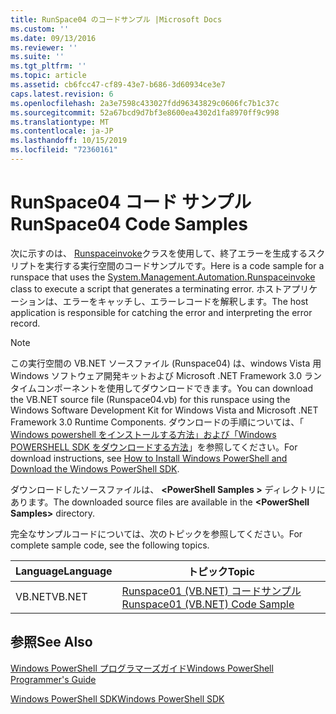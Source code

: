 ```yaml
---
title: RunSpace04 のコードサンプル |Microsoft Docs
ms.custom: ''
ms.date: 09/13/2016
ms.reviewer: ''
ms.suite: ''
ms.tgt_pltfrm: ''
ms.topic: article
ms.assetid: cb6fcc47-cf89-43e7-b686-3d60934ce3e7
caps.latest.revision: 6
ms.openlocfilehash: 2a3e7598c433027fdd96343829c0606fc7b1c37c
ms.sourcegitcommit: 52a67bcd9d7bf3e8600ea4302d1fa8970ff9c998
ms.translationtype: MT
ms.contentlocale: ja-JP
ms.lasthandoff: 10/15/2019
ms.locfileid: "72360161"
---
```

# <a name="runspace04-code-samples"></a><span data-ttu-id="541a1-102">RunSpace04 コード サンプル</span><span class="sxs-lookup"><span data-stu-id="541a1-102">RunSpace04 Code Samples</span></span>

<span data-ttu-id="541a1-103">次に示すのは、 [Runspaceinvoke](/dotnet/api/System.Management.Automation.RunspaceInvoke)クラスを使用して、終了エラーを生成するスクリプトを実行する実行空間のコードサンプルです。</span><span class="sxs-lookup"><span data-stu-id="541a1-103">Here is a code sample for a runspace that uses the [System.Management.Automation.Runspaceinvoke](/dotnet/api/System.Management.Automation.RunspaceInvoke) class to execute a script that generates a terminating error.</span></span> <span data-ttu-id="541a1-104">ホストアプリケーションは、エラーをキャッチし、エラーレコードを解釈します。</span><span class="sxs-lookup"><span data-stu-id="541a1-104">The host application is responsible for catching the error and interpreting the error record.</span></span>

> [!NOTE]
> <span data-ttu-id="541a1-105">この実行空間の VB.NET ソースファイル (Runspace04) は、windows Vista 用 Windows ソフトウェア開発キットおよび Microsoft .NET Framework 3.0 ランタイムコンポーネントを使用してダウンロードできます。</span><span class="sxs-lookup"><span data-stu-id="541a1-105">You can download the VB.NET source file (Runspace04.vb) for this runspace using the Windows Software Development Kit for Windows Vista and Microsoft .NET Framework 3.0 Runtime Components.</span></span> <span data-ttu-id="541a1-106">ダウンロードの手順については、「 [Windows powershell をインストールする方法」および「Windows POWERSHELL SDK をダウンロードする方法](/powershell/developer/installing-the-windows-powershell-sdk)」を参照してください。</span><span class="sxs-lookup"><span data-stu-id="541a1-106">For download instructions, see [How to Install Windows PowerShell and Download the Windows PowerShell SDK](/powershell/developer/installing-the-windows-powershell-sdk).</span></span>
>
> <span data-ttu-id="541a1-107">ダウンロードしたソースファイルは、 **\<PowerShell Samples >** ディレクトリにあります。</span><span class="sxs-lookup"><span data-stu-id="541a1-107">The downloaded source files are available in the **\<PowerShell Samples>** directory.</span></span>

<span data-ttu-id="541a1-108">完全なサンプルコードについては、次のトピックを参照してください。</span><span class="sxs-lookup"><span data-stu-id="541a1-108">For complete sample code, see the following topics.</span></span>

|<span data-ttu-id="541a1-109">Language</span><span class="sxs-lookup"><span data-stu-id="541a1-109">Language</span></span>|<span data-ttu-id="541a1-110">トピック</span><span class="sxs-lookup"><span data-stu-id="541a1-110">Topic</span></span>|
|--------------|-----------|
|<span data-ttu-id="541a1-111">VB.NET</span><span class="sxs-lookup"><span data-stu-id="541a1-111">VB.NET</span></span>|[<span data-ttu-id="541a1-112">Runspace01 (VB.NET) コードサンプル</span><span class="sxs-lookup"><span data-stu-id="541a1-112">Runspace01 (VB.NET) Code Sample</span></span>](./runspace01-vb-net-code-sample.md)|

## <a name="see-also"></a><span data-ttu-id="541a1-113">参照</span><span class="sxs-lookup"><span data-stu-id="541a1-113">See Also</span></span>

[<span data-ttu-id="541a1-114">Windows PowerShell プログラマーズガイド</span><span class="sxs-lookup"><span data-stu-id="541a1-114">Windows PowerShell Programmer's Guide</span></span>](./windows-powershell-programmer-s-guide.md)

[<span data-ttu-id="541a1-115">Windows PowerShell SDK</span><span class="sxs-lookup"><span data-stu-id="541a1-115">Windows PowerShell SDK</span></span>](../windows-powershell-reference.md)